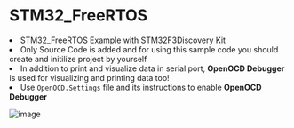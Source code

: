<h1>STM32_FreeRTOS</h1>

<li>STM32_FreeRTOS Example with STM32F3Discovery Kit</li>

<li>Only Source Code is added and for using this sample code you should create and initilize project by yourself</li>

<li>In addition to print and visualize data in serial port, <b>OpenOCD Debugger</b> is used for visualizing and printing data too!</li>

<li>Use <code>OpenOCD.Settings</code> file and its instructions to enable <b>OpenOCD Debugger</b></li>

![image](https://github.com/MuhammadRezaHeidary/STM32_FreeRTOS/assets/50994989/a357ad40-bffa-4a89-9200-ced01092da1a)

